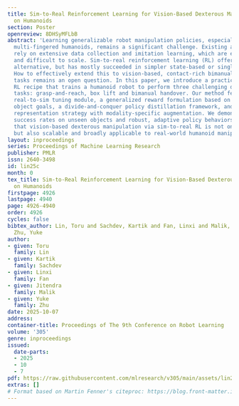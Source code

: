 ```yaml
---
title: Sim-to-Real Reinforcement Learning for Vision-Based Dexterous Manipulation
  on Humanoids
section: Poster
openreview: 8DHSyMFLbB
abstract: 'Learning generalizable robot manipulation policies, especially for complex
  multi-fingered humanoids, remains a significant challenge. Existing approaches primarily
  rely on extensive data collection and imitation learning, which are expensive, labor-intensive,
  and difficult to scale. Sim-to-real reinforcement learning (RL) offers a promising
  alternative, but has mostly succeeded in simpler state-based or single-hand setups.
  How to effectively extend this to vision-based, contact-rich bimanual manipulation
  tasks remains an open question. In this paper, we introduce a practical sim-to-real
  RL recipe that trains a humanoid robot to perform three challenging dexterous manipulation
  tasks: grasp-and-reach, box lift and bimanual handover. Our method features an automated
  real-to-sim tuning module, a generalized reward formulation based on contact and
  object goals, a divide-and-conquer policy distillation framework, and a hybrid object
  representation strategy with modality-specific augmentation. We demonstrate high
  success rates on unseen objects and robust, adaptive policy behaviors – highlighting
  that vision-based dexterous manipulation via sim-to-real RL is not only viable,
  but also scalable and broadly applicable to real-world humanoid manipulation tasks.'
layout: inproceedings
series: Proceedings of Machine Learning Research
publisher: PMLR
issn: 2640-3498
id: lin25c
month: 0
tex_title: Sim-to-Real Reinforcement Learning for Vision-Based Dexterous Manipulation
  on Humanoids
firstpage: 4926
lastpage: 4940
page: 4926-4940
order: 4926
cycles: false
bibtex_author: Lin, Toru and Sachdev, Kartik and Fan, Linxi and Malik, Jitendra and
  Zhu, Yuke
author:
- given: Toru
  family: Lin
- given: Kartik
  family: Sachdev
- given: Linxi
  family: Fan
- given: Jitendra
  family: Malik
- given: Yuke
  family: Zhu
date: 2025-10-07
address:
container-title: Proceedings of The 9th Conference on Robot Learning
volume: '305'
genre: inproceedings
issued:
  date-parts:
  - 2025
  - 10
  - 7
pdf: https://raw.githubusercontent.com/mlresearch/v305/main/assets/lin25c/lin25c.pdf
extras: []
# Format based on Martin Fenner's citeproc: https://blog.front-matter.io/posts/citeproc-yaml-for-bibliographies/
---
```

